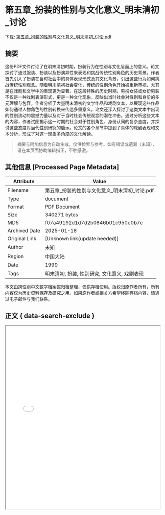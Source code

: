 # 第五章_扮装的性别与文化意义_明末清初_讨论

<!-- tcd_download_link -->
下载: <a href="../第五章_扮装的性别与文化意义_明末清初_讨论.pdf" download>第五章_扮装的性别与文化意义_明末清初_讨论.pdf</a>
<!-- tcd_download_link_end -->

## 摘要

<!-- tcd_abstract -->
这份PDF文件讨论了在明末清初时期，扮装行为在性别与文化层面上的意义。论文探讨了通过服装、扮装以及扮演异性来表现和挑战传统性别角色的历史背景。作者首先引入了扮装在当时社会中的具体表现形式及其文化背景，引出这些行为如何挑战传统性别观念。随着明末清初社会变化，传统的性别角色开始被重新审视，尤其是在戏剧和文学中的表现更为显著。在这段特殊的历史时期，男扮女装或女扮男装不仅是一种戏剧表演形式，更是一种文化现象，反映出当时社会对性别和身份的多元理解与包容。作者分析了大量明末清初的文学作品和戏剧文本，以展现这些作品如何通过人物角色的性别转换来传达多重意义。论文还深入探讨了这类文本中出现的性别流动的震撼力量以及对于当时社会传统观念的潜在冲击。通过分析这些文本的内容，作者试图揭示这一时期的社会对于性别角色、身份认同的复杂态度，并探讨这些态度对当代性别研究的启示。论文的各个章节中提到了具体的戏剧表现和文本分析，形成了对这一现象多角度的文化解读。

<!-- tcd_abstract_end -->

> 摘要与附加信息为自动生成，仅供检索与参考。如有错误或遗漏（未知），请在本页面协助编辑指正，不胜感激。

## 其他信息 [Processed Page Metadata]

| Attribute       | Value                                  |
|-----------------|----------------------------------------|
| Filename        | 第五章_扮装的性别与文化意义_明末清初_讨论.pdf                             |
| Type            | document                                 |
| Format          | PDF Document                               |
| Size            | 340271 bytes                           |
| MD5             | f07a49192d1d7d2b0846b01c950e0b7e                                  |
| Archived Date   | 2025-01-18                             |
| Original Link   | [Unknown link(update needed)]                         |
| Author          | 未知                               |
| Region          | 中国大陆                               |
| Date            | 1999                                 |
| Tags            | 明末清初, 扮装, 性别研究, 文化意义, 戏剧表现                                 |

本文由跨性别中文数字档案馆归档整理，仅供存档使用。版权归原作者所有，所有内容仅为历史资料保存及研究之用。如果原作者或相关方希望移除存档内容，请通过电子邮件与我们联系。

## 正文 { data-search-exclude }

<!-- tcd_main_text -->
<iframe src="../第五章_扮装的性别与文化意义_明末清初_讨论.pdf" width="100%" height="600px">
    <p>无法显示PDF，请下载查看。</p>
</iframe>
<!-- tcd_main_text_end -->

